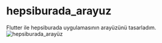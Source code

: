 # hepsiburada_arayuz
Flutter ile hepsiburada uygulamasının arayüzünü tasarladım.
![hepsiburada_arayüz](https://github.com/enescinar10/hepsiburada_arayuz/assets/75270581/fb9bdcdd-1897-4e12-a62d-2a56eb2163d7)
